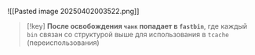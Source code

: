 ![[Pasted image 20250402003522.png]]

> [!key] 
> **После освобождения `чанк` попадает в `fastbin`**, где каждый `bin` связан со структурой выше для использования в `tcache` (переиспользования)


